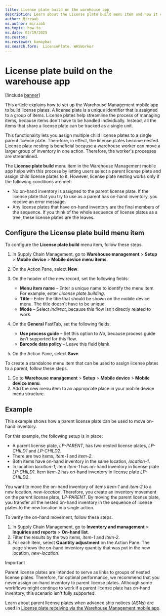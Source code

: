 ```yaml
---
title: License plate build on the warehouse app
description: Learn about the License plate build menu item and how it can streamline warehouse operations by nesting license plates.
author: Mirzaab
ms.author: mirzaab
ms.topic: how-to
ms.date: 02/19/2025
ms.custom:
ms.reviewer: kamaybac
ms.search.form:  LicensePlate. WHSWorker
---
```


# License plate build on the warehouse app

[!include [banner](../includes/banner.md)]

This article explains how to set up the Warehouse Management mobile app to build license plates. A license plate is a unique identifier that is assigned to a group of items. License plates help streamline the process of managing items, because items don't have to be handled individually. Instead, all the items that share a license plate can be tracked as a single unit.

This functionality lets you assign multiple child license plates to a single parent license plate. Therefore, in effect, the license plates become nested. License plate nesting is beneficial because a warehouse worker can move a larger group of inventory in one action. Therefore, the worker's processes are streamlined.

The **License plate build** menu item in the Warehouse Management mobile app helps with this process by letting users select a parent license plate and assign child license plates to it. However, license plate nesting works only if the following conditions are met:

- No on-hand inventory is assigned to the parent license plate. If the license plate that you try to use as a parent has on-hand inventory, you receive an error message.
- Any license plates that have on-hand inventory are the final members of the sequence. If you think of the whole sequence of license plates as a tree, these license plates are the leaves.

## Configure the License plate build menu item

To configure the **License plate build** menu item, follow these steps.

1. In Supply Chain Management, go to **Warehouse management** \> **Setup** \> **Mobile device** \> **Mobile device menu items**.
1. On the Action Pane, select **New**.
1. On the header of the new record, set the following fields:
    - **Menu item name** – Enter a unique name to identify the menu item. For example, enter *License plate building*.
    - **Title** – Enter the title that should be shown on the mobile device menu. The title doesn't have to be unique.
    - **Mode** – Select *Indirect*, because this flow isn't directly related to work.

1. On the **General** FastTab, set the following fields:
    - **Use process guide** – Set this option to *No*, because process guide isn't supported for this flow.
    - **Barcode data policy** – Leave this field blank.

1. On the Action Pane, select **Save**.

To create a standalone menu item that can be used to assign license plates to a parent, follow these steps.

1. Go to **Warehouse management** \> **Setup** \> **Mobile device** \> **Mobile device menu**.
1. Add the new menu item to an appropriate place in your mobile device menu structure.

## Example

This example shows how a parent license plate can be used to move on-hand inventory.

For this example, the following setup is in place:

- A parent license plate, *LP-PARENT*, has two nested license plates, *LP-CHILD1* and *LP-CHILD2*.
- There are two items, *item-1* and *item-2*.
- Both items have on-hand inventory in the same location, *location-1*.
- In location *location-1*, item *item-1* has on-hand inventory in license plate *LP-CHILD1*. Item *item-2* has on-hand inventory in license plate *LP-CHILD2*.

You want to move the on-hand inventory of items *item-1* and *item-2* to a new location, *new-location*. Therefore, you create an inventory movement on the parent license plate, *LP-PARENT*. By moving the parent license plate, you transfer all the nested on-hand inventory in the sequence of license plates to the new location in a single action.

To verify the on-hand movement, follow these steps.

1. In Supply Chain Management, go to **Inventory and management** \> **Inquiries and reports** \> **On-hand list**.
1. Filter the results by the two items, *item-1* and *item-2*.
1. For each item, select **Quantity adjustment** on the Action Pane. The page shows the on-hand inventory quantity that was put in the new location, *new-location*.

> [!IMPORTANT]
> Parent license plates are intended to serve as links to groups of nested license plates. Therefore, for optimal performance, we recommend that you never assign on-hand inventory to parent license plates. Although some workflows might continue to work if a parent license plate has on-hand inventory, this scenario isn't fully supported.

Learn about parent license plates when advance ship notices (ASNs) are used in [License plate receiving via the Warehouse Management mobile app](warehousing-mobile-device-app-license-plate-receiving.md).
